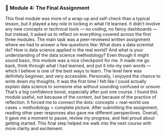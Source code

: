 ### 🔹 Module 4: The Final Assignment
This final module was more of a wrap-up and self-check than a typical lesson, but it played a key role in locking in what I’d learned. It didn’t involve any new concepts or technical tools — no coding, no fancy dashboards — but instead, it asked us to reflect on everything covered across the first three modules. The main task was a peer-reviewed written assignment where we had to answer a few questions like: What does a data scientist do? How is data science applied in the real world? And what is your understanding of the data science methodology? Even though it might sound basic, this module was a nice checkpoint for me. It made me go back, think through what I had learned, and put it into my own words — which I believe is one of the best ways to learn. The level here was definitely beginner, and very accessible. Personally, I enjoyed the chance to write down my thoughts. It was the first time I felt like I could actually explain data science to someone else without sounding confused or unsure. That’s a big confidence boost, especially after just one course. I found this module useful, not because of the content, but because of the practice of reflection. It forced me to connect the dots: concepts + real-world use cases + methodology = complete picture. After submitting the assignment, reading other peer responses also gave me different perspectives. Overall, it gave me a moment to pause, review my progress, and feel proud about getting started. This final step helped me walk into the next course with more clarity and excitement.
